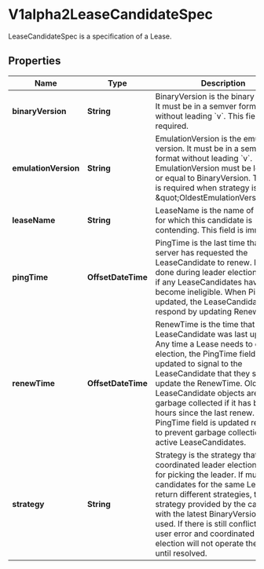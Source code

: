 

# V1alpha2LeaseCandidateSpec

LeaseCandidateSpec is a specification of a Lease.

## Properties

| Name | Type | Description | Notes |
|------------ | ------------- | ------------- | -------------|
|**binaryVersion** | **String** | BinaryVersion is the binary version. It must be in a semver format without leading &#x60;v&#x60;. This field is required. |  |
|**emulationVersion** | **String** | EmulationVersion is the emulation version. It must be in a semver format without leading &#x60;v&#x60;. EmulationVersion must be less than or equal to BinaryVersion. This field is required when strategy is \&quot;OldestEmulationVersion\&quot; |  [optional] |
|**leaseName** | **String** | LeaseName is the name of the lease for which this candidate is contending. This field is immutable. |  |
|**pingTime** | **OffsetDateTime** | PingTime is the last time that the server has requested the LeaseCandidate to renew. It is only done during leader election to check if any LeaseCandidates have become ineligible. When PingTime is updated, the LeaseCandidate will respond by updating RenewTime. |  [optional] |
|**renewTime** | **OffsetDateTime** | RenewTime is the time that the LeaseCandidate was last updated. Any time a Lease needs to do leader election, the PingTime field is updated to signal to the LeaseCandidate that they should update the RenewTime. Old LeaseCandidate objects are also garbage collected if it has been hours since the last renew. The PingTime field is updated regularly to prevent garbage collection for still active LeaseCandidates. |  [optional] |
|**strategy** | **String** | Strategy is the strategy that coordinated leader election will use for picking the leader. If multiple candidates for the same Lease return different strategies, the strategy provided by the candidate with the latest BinaryVersion will be used. If there is still conflict, this is a user error and coordinated leader election will not operate the Lease until resolved. |  |



